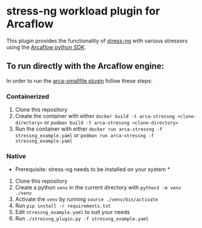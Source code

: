# stress-ng workload plugin for Arcaflow

This plugin provides the functionality of [stress-ng](https://github.com/ColinIanKing/stress-ng) with various stressors using the 
[Arcaflow python SDK](https://github.com/arcalot/arcaflow-plugin-sdk-python).

## To run directly with the Arcaflow engine:

In order to run the [arca-smallfile plugin](stressng_plugin.py) follow these steps:

### Containerized
1. Clone this repository
2. Create the container with either 
`docker build -t arca-stressng <clone-directory>` or
`podman build -t arca-stressng <clone-directory>`
3. Run the container with either
`docker run arca-stressng -f stressng_example.yaml` or
`podman run arca-stressng -f stressng_example.yaml`


### Native
* Prerequisite: stress-ng needs to be installed on your system *

1. Clone this repository
2. Create a python `venv` in the current directory with `python3 -m venv ./venv`
3. Activate the `venv` by running `source ./venv/bin/activate`
4. Run `pip install -r requirements.txt`
5. Edit `stressng_example.yaml` to suit your needs
6. Run `./stressng_plugin.py -f stressng_example.yaml`
